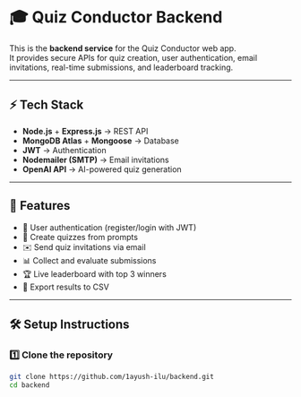 # 🎓 Quiz Conductor Backend

This is the **backend service** for the Quiz Conductor web app.  
It provides secure APIs for quiz creation, user authentication, email invitations, real-time submissions, and leaderboard tracking.

---

## ⚡ Tech Stack
- **Node.js** + **Express.js** → REST API
- **MongoDB Atlas** + **Mongoose** → Database
- **JWT** → Authentication
- **Nodemailer (SMTP)** → Email invitations
- **OpenAI API** → AI-powered quiz generation

---

## 🚀 Features
- 🔑 User authentication (register/login with JWT)  
- 📝 Create quizzes from prompts  
- ✉️ Send quiz invitations via email  
- 📊 Collect and evaluate submissions  
- 🏆 Live leaderboard with top 3 winners  
- 📂 Export results to CSV  

---

## 🛠️ Setup Instructions

### 1️⃣ Clone the repository
```bash
git clone https://github.com/1ayush-ilu/backend.git
cd backend

